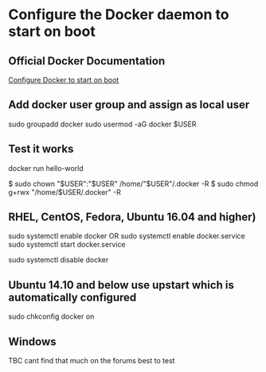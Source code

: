 # Configure the Docker daemon to start on boot

## Official Docker Documentation
[Configure Docker to start on boot](https://docs.docker.com/engine/installation/linux/linux-postinstall//)  

## Add docker user group and assign as local user
sudo groupadd docker
sudo usermod -aG docker $USER

## Test it works
docker run hello-world

$ sudo chown "$USER":"$USER" /home/"$USER"/.docker -R
$ sudo chmod g+rwx "/home/$USER/.docker" -R

## RHEL, CentOS, Fedora, Ubuntu 16.04 and higher)
sudo systemctl enable docker
OR
sudo systemctl enable docker.service
sudo systemctl start docker.service

sudo systemctl disable docker

## Ubuntu 14.10 and below use upstart which is automatically configured
sudo chkconfig docker on

## Windows ### 
TBC cant find that much on the forums best to test


